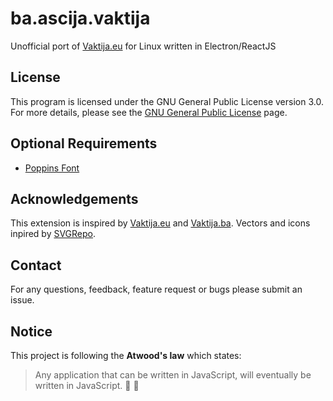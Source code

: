# ba.ascija.vaktija

Unofficial port of [Vaktija.eu](https://vaktija.eu/) for Linux written in Electron/ReactJS

## License

This program is licensed under the GNU General Public License version 3.0. For more details, please see the [GNU General Public License](http://www.gnu.org/licenses/) page.

## Optional Requirements
- [Poppins Font](https://fonts.google.com/specimen/Poppins)
  
## Acknowledgements

This extension is inspired by [Vaktija.eu](https://vaktija.eu/) and [Vaktija.ba](https://vaktija.ba/).
Vectors and icons inpired by [SVGRepo](https://www.svgrepo.com/svg/48266/muslim-man-praying).

## Contact

For any questions, feedback, feature request or bugs please submit an issue.  

## Notice

This project is following the **Atwood's law** which states: 
> Any application that can be written in JavaScript, will eventually be written in JavaScript. :rofl: :rofl:
